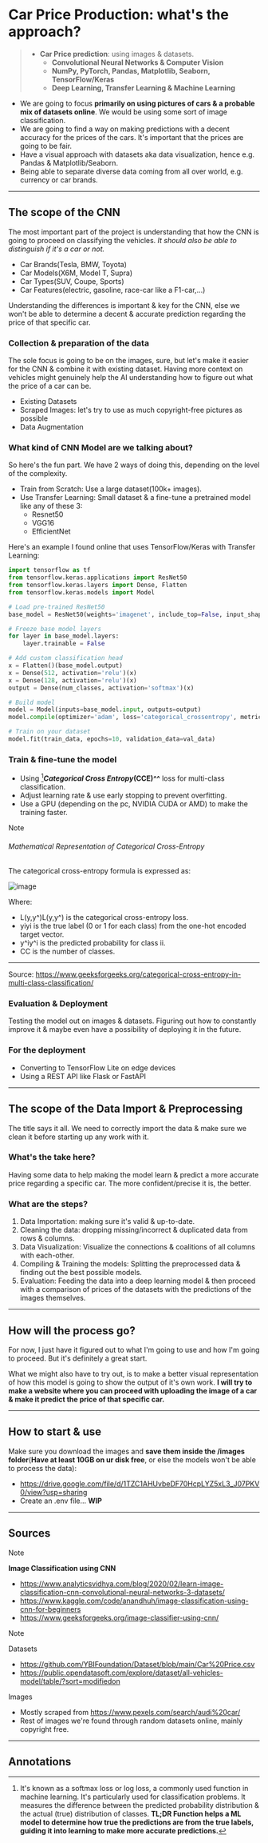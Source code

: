 # Car Price Production: what's the approach?

> - **Car Price prediction**: using images & datasets.
> 	- **Convolutional Neural Networks & Computer Vision**
> 	- **NumPy, PyTorch, Pandas, Matplotlib, Seaborn, TensorFlow/Keras**
> 	- **Deep Learning, Transfer Learning & Machine Learning**

- We are going to focus **primarily on using pictures of cars & a probable mix of datasets online**. We would be using some sort of image classification.
- We are going to find a way on making predictions with a decent accuracy for the prices of the cars. It's important that the prices are going to be fair.
- Have a visual approach with datasets aka data visualization, hence e.g. Pandas & Matplotlib/Seaborn.
- Being able to separate diverse data coming from all over world, e.g. currency or car brands.


---

## The scope of the CNN 

The most important part of the project is understanding that how the CNN is going to proceed on classifying the vehicles. *It should also be able to distinguish if it's a car or not.*

- Car Brands(Tesla, BMW, Toyota)
- Car Models(X6M, Model T, Supra)
- Car Types(SUV, Coupe, Sports)
- Car Features(electric, gasoline, race-car like a F1-car,...)

Understanding the differences is important & key for the CNN, else we won't be able to determine a decent & accurate prediction regarding the price of that specific car.

### Collection & preparation of the data

The sole focus is going to be on the images, sure, but let's make it easier for the CNN & combine it with existing dataset. Having more context on vehicles might genuinely help the AI understanding how to figure out what the price of a car can be.

- Existing Datasets
- Scraped Images: let's try to use as much copyright-free pictures as possible
- Data Augmentation


### What kind of CNN Model are we talking about?

So here's the fun part. We have 2 ways of doing this, depending on the level of the complexity.

- Train from Scratch: Use a large dataset(100k+ images).
- Use Transfer Learning: Small dataset & a fine-tune a pretrained model like any of these 3:
	- Resnet50
	- VGG16
	- EfficientNet

Here's an example I found online that uses TensorFlow/Keras with Transfer Learning:
```python
import tensorflow as tf
from tensorflow.keras.applications import ResNet50
from tensorflow.keras.layers import Dense, Flatten
from tensorflow.keras.models import Model

# Load pre-trained ResNet50
base_model = ResNet50(weights='imagenet', include_top=False, input_shape=(224, 224, 3))

# Freeze base model layers
for layer in base_model.layers:
    layer.trainable = False

# Add custom classification head
x = Flatten()(base_model.output)
x = Dense(512, activation='relu')(x)
x = Dense(128, activation='relu')(x)
output = Dense(num_classes, activation='softmax')(x)

# Build model
model = Model(inputs=base_model.input, outputs=output)
model.compile(optimizer='adam', loss='categorical_crossentropy', metrics=['accuracy'])

# Train on your dataset
model.fit(train_data, epochs=10, validation_data=val_data)

```


### Train & fine-tune the model

- Using [^1]***Categorical Cross Entropy*(CCE)^^** loss for multi-class classification.
- Adjust learning rate & use early stopping to prevent overfitting.
- Use a GPU (depending on the pc, NVIDIA CUDA or AMD) to make the training faster.

> [!NOTE]
> 
> ###### Mathematical Representation of Categorical Cross-Entropy
> 
> The categorical cross-entropy formula is expressed as:
> 
> ![image](https://github.com/user-attachments/assets/26dec808-2eea-4c5b-a8a8-e653a0e5eb46)
> 
> Where:
> 
> - L(y,y^)L(y,y^​) is the categorical cross-entropy loss.
> - yiyi​ is the true label (0 or 1 for each class) from the one-hot encoded target vector.
> - y^iy^​i​ is the predicted probability for class ii.
> - CC is the number of classes.
> ---
> Source: https://www.geeksforgeeks.org/categorical-cross-entropy-in-multi-class-classification/


### Evaluation & Deployment

Testing the model out on images & datasets. Figuring out how to constantly improve it & maybe even have a possibility of deploying it in the future.

### For the deployment
- Converting to TensorFlow Lite on edge devices
- Using a REST API like Flask or FastAPI


----

## The scope of the Data Import & Preprocessing

The title says it all. We need to correctly import the data & make sure we clean it before starting up any work with it.


### What's the take here?

Having some data to help making the model learn & predict a more accurate price regarding a specific car. The more confident/precise it is, the better.

### What are the steps?

1. Data Importation: making sure it's valid & up-to-date.
2. Cleaning the data: dropping missing/incorrect & duplicated data from rows & columns.
3. Data Visualization: Visualize the connections & coalitions of all columns with each-other. 
4. Compiling & Training the models: Splitting the preprocessed data & finding out the best possible models.
5. Evaluation: Feeding the data into a deep learning model & then proceed with a comparison of prices of the datasets with the predictions of the images themselves.


---

## How will the process go?

For now, I just have it figured out to what I'm going to use and how I'm going to proceed. But it's definitely a great start. 

What we might also have to try out, is to make a better visual representation of how this model is going to show the output of it's own work. 
**I will try to make a website where you can proceed with uploading the image of a car & make it predict the price of that specific car.**


---

## How to start & use

Make sure you download the images and **save them inside the /images folder**(**Have at least 10GB on ur disk free**, or else the models won't be able to process the data):
- https://drive.google.com/file/d/1TZC1AHUvbeDF70HcpLYZ5xL3_J07PKV0/view?usp=sharing
- Create an .env file... **WIP**


---

## Sources

> [!NOTE]
> 
> **Image Classification using CNN**
> - https://www.analyticsvidhya.com/blog/2020/02/learn-image-classification-cnn-convolutional-neural-networks-3-datasets/
> - https://www.kaggle.com/code/anandhuh/image-classification-using-cnn-for-beginners
> - https://www.geeksforgeeks.org/image-classifier-using-cnn/
> 

> [!NOTE]
> Datasets
> - https://github.com/YBIFoundation/Dataset/blob/main/Car%20Price.csv
> - https://public.opendatasoft.com/explore/dataset/all-vehicles-model/table/?sort=modifiedon
>
> 
> Images
> - Mostly scraped from https://www.pexels.com/search/audi%20car/
> - Rest of images we're found through random datasets online, mainly copyright free.

---

## Annotations

[^1]: It's known as a softmax loss or log loss, a commonly used function in machine learning. It's particularly used for classification problems. It measures the difference between the predicted probability distribution & the actual (true) distribution of classes. 
	**TL;DR Function helps a ML model to determine how true the predictions are from the true labels, guiding it into learning to make more accurate predictions.**
